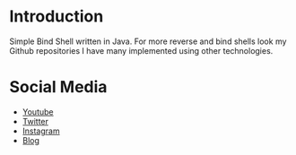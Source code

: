 # Introduction
Simple Bind Shell written in Java.
For more reverse and bind shells look my Github repositories I have many implemented
using other technologies.

# Social Media
- [Youtube](https://youtube.com/Melardev)
- [Twitter](https://twitter.com/@melardev)
- [Instagram](https://instagram.com/melar_dev)
- [Blog](http://melardev.com)